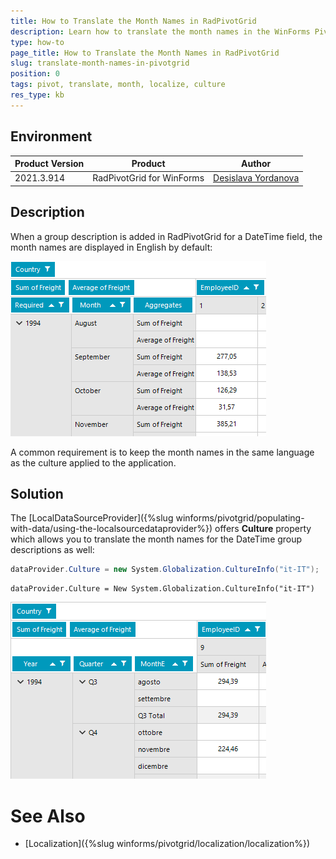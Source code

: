 ```yaml
---
title: How to Translate the Month Names in RadPivotGrid
description: Learn how to translate the month names in the WinForms PivotGrid.
type: how-to
page_title: How to Translate the Month Names in RadPivotGrid
slug: translate-month-names-in-pivotgrid
position: 0
tags: pivot, translate, month, localize, culture
res_type: kb
---
```


## Environment
 
|Product Version|Product|Author|
|----|----|----|
|2021.3.914|RadPivotGrid for WinForms|[Desislava Yordanova](https://www.telerik.com/blogs/author/desislava-yordanova)|
 
## Description

When a group description is added in RadPivotGrid for a DateTime field, the month names are displayed in English by default:

![translate-month-names-in-pivotgrid001](images/translate-month-names-in-pivotgrid001.png)

A common requirement is to keep the month names in the same language as the culture applied to the application.
 
## Solution 

The [LocalDataSourceProvider]({%slug winforms/pivotgrid/populating-with-data/using-the-localsourcedataprovider%}) offers **Culture** property which allows you to translate the month names for the DateTime group descriptions as well:

````C#
dataProvider.Culture = new System.Globalization.CultureInfo("it-IT");

````
````VB.NET
dataProvider.Culture = New System.Globalization.CultureInfo("it-IT")

````

![translate-month-names-in-pivotgrid002](images/translate-month-names-in-pivotgrid002.png)
  

# See Also

* [Localization]({%slug winforms/pivotgrid/localization/localization%}) 





    
   
  
    
 
